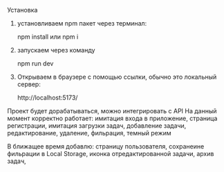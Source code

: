 Установка

1. установливаем npm пакет через терминал: 

    npm install  или  npm i

2. запускаем через команду

    npm run dev

3. Открываем в браузере с помощью ссылки, обычно это локальный сервер:

    http://localhost:5173/


Проект будет дорабатываться, можно интегрировать с API
На данный момент корректно работает:
                                имитация входа в приложение,
                                страница регистрации,
                                имитация загрузки задач,
                                добавление задачи, 
                                редактирование, 
                                удаление, 
                                фильрация,
                                темный режим


В ближащее время добавлю: страницу пользователя,
                          сохранеине фильрации в Local Storage,
                          иконка отредактированной задачи,
                          архив задач,